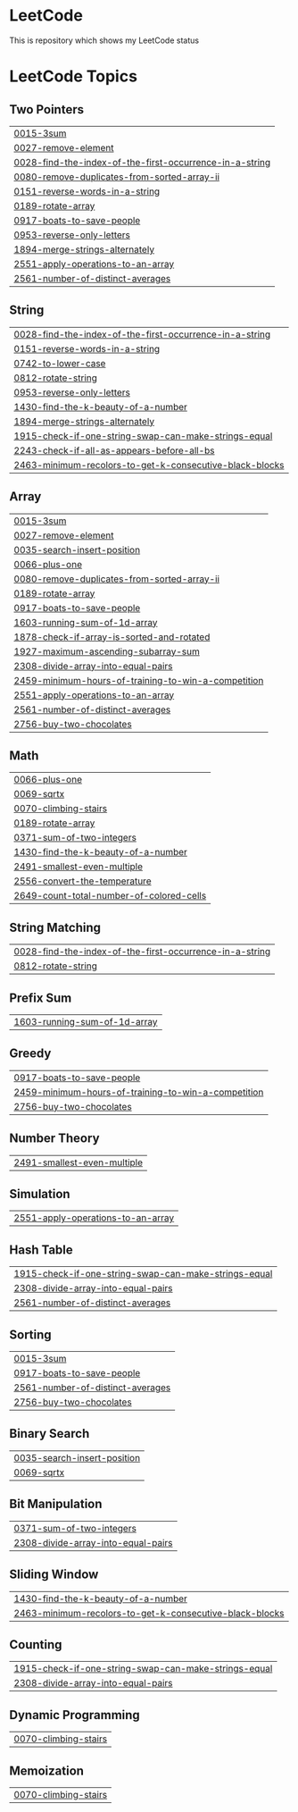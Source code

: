 # LeetCode
This is repository which shows my LeetCode status

<!---LeetCode Topics Start-->
# LeetCode Topics
## Two Pointers
|  |
| ------- |
| [0015-3sum](https://github.com/Ephrame-A/LeetCode/tree/master/0015-3sum) |
| [0027-remove-element](https://github.com/Ephrame-A/LeetCode/tree/master/0027-remove-element) |
| [0028-find-the-index-of-the-first-occurrence-in-a-string](https://github.com/Ephrame-A/LeetCode/tree/master/0028-find-the-index-of-the-first-occurrence-in-a-string) |
| [0080-remove-duplicates-from-sorted-array-ii](https://github.com/Ephrame-A/LeetCode/tree/master/0080-remove-duplicates-from-sorted-array-ii) |
| [0151-reverse-words-in-a-string](https://github.com/Ephrame-A/LeetCode/tree/master/0151-reverse-words-in-a-string) |
| [0189-rotate-array](https://github.com/Ephrame-A/LeetCode/tree/master/0189-rotate-array) |
| [0917-boats-to-save-people](https://github.com/Ephrame-A/LeetCode/tree/master/0917-boats-to-save-people) |
| [0953-reverse-only-letters](https://github.com/Ephrame-A/LeetCode/tree/master/0953-reverse-only-letters) |
| [1894-merge-strings-alternately](https://github.com/Ephrame-A/LeetCode/tree/master/1894-merge-strings-alternately) |
| [2551-apply-operations-to-an-array](https://github.com/Ephrame-A/LeetCode/tree/master/2551-apply-operations-to-an-array) |
| [2561-number-of-distinct-averages](https://github.com/Ephrame-A/LeetCode/tree/master/2561-number-of-distinct-averages) |
## String
|  |
| ------- |
| [0028-find-the-index-of-the-first-occurrence-in-a-string](https://github.com/Ephrame-A/LeetCode/tree/master/0028-find-the-index-of-the-first-occurrence-in-a-string) |
| [0151-reverse-words-in-a-string](https://github.com/Ephrame-A/LeetCode/tree/master/0151-reverse-words-in-a-string) |
| [0742-to-lower-case](https://github.com/Ephrame-A/LeetCode/tree/master/0742-to-lower-case) |
| [0812-rotate-string](https://github.com/Ephrame-A/LeetCode/tree/master/0812-rotate-string) |
| [0953-reverse-only-letters](https://github.com/Ephrame-A/LeetCode/tree/master/0953-reverse-only-letters) |
| [1430-find-the-k-beauty-of-a-number](https://github.com/Ephrame-A/LeetCode/tree/master/1430-find-the-k-beauty-of-a-number) |
| [1894-merge-strings-alternately](https://github.com/Ephrame-A/LeetCode/tree/master/1894-merge-strings-alternately) |
| [1915-check-if-one-string-swap-can-make-strings-equal](https://github.com/Ephrame-A/LeetCode/tree/master/1915-check-if-one-string-swap-can-make-strings-equal) |
| [2243-check-if-all-as-appears-before-all-bs](https://github.com/Ephrame-A/LeetCode/tree/master/2243-check-if-all-as-appears-before-all-bs) |
| [2463-minimum-recolors-to-get-k-consecutive-black-blocks](https://github.com/Ephrame-A/LeetCode/tree/master/2463-minimum-recolors-to-get-k-consecutive-black-blocks) |
## Array
|  |
| ------- |
| [0015-3sum](https://github.com/Ephrame-A/LeetCode/tree/master/0015-3sum) |
| [0027-remove-element](https://github.com/Ephrame-A/LeetCode/tree/master/0027-remove-element) |
| [0035-search-insert-position](https://github.com/Ephrame-A/LeetCode/tree/master/0035-search-insert-position) |
| [0066-plus-one](https://github.com/Ephrame-A/LeetCode/tree/master/0066-plus-one) |
| [0080-remove-duplicates-from-sorted-array-ii](https://github.com/Ephrame-A/LeetCode/tree/master/0080-remove-duplicates-from-sorted-array-ii) |
| [0189-rotate-array](https://github.com/Ephrame-A/LeetCode/tree/master/0189-rotate-array) |
| [0917-boats-to-save-people](https://github.com/Ephrame-A/LeetCode/tree/master/0917-boats-to-save-people) |
| [1603-running-sum-of-1d-array](https://github.com/Ephrame-A/LeetCode/tree/master/1603-running-sum-of-1d-array) |
| [1878-check-if-array-is-sorted-and-rotated](https://github.com/Ephrame-A/LeetCode/tree/master/1878-check-if-array-is-sorted-and-rotated) |
| [1927-maximum-ascending-subarray-sum](https://github.com/Ephrame-A/LeetCode/tree/master/1927-maximum-ascending-subarray-sum) |
| [2308-divide-array-into-equal-pairs](https://github.com/Ephrame-A/LeetCode/tree/master/2308-divide-array-into-equal-pairs) |
| [2459-minimum-hours-of-training-to-win-a-competition](https://github.com/Ephrame-A/LeetCode/tree/master/2459-minimum-hours-of-training-to-win-a-competition) |
| [2551-apply-operations-to-an-array](https://github.com/Ephrame-A/LeetCode/tree/master/2551-apply-operations-to-an-array) |
| [2561-number-of-distinct-averages](https://github.com/Ephrame-A/LeetCode/tree/master/2561-number-of-distinct-averages) |
| [2756-buy-two-chocolates](https://github.com/Ephrame-A/LeetCode/tree/master/2756-buy-two-chocolates) |
## Math
|  |
| ------- |
| [0066-plus-one](https://github.com/Ephrame-A/LeetCode/tree/master/0066-plus-one) |
| [0069-sqrtx](https://github.com/Ephrame-A/LeetCode/tree/master/0069-sqrtx) |
| [0070-climbing-stairs](https://github.com/Ephrame-A/LeetCode/tree/master/0070-climbing-stairs) |
| [0189-rotate-array](https://github.com/Ephrame-A/LeetCode/tree/master/0189-rotate-array) |
| [0371-sum-of-two-integers](https://github.com/Ephrame-A/LeetCode/tree/master/0371-sum-of-two-integers) |
| [1430-find-the-k-beauty-of-a-number](https://github.com/Ephrame-A/LeetCode/tree/master/1430-find-the-k-beauty-of-a-number) |
| [2491-smallest-even-multiple](https://github.com/Ephrame-A/LeetCode/tree/master/2491-smallest-even-multiple) |
| [2556-convert-the-temperature](https://github.com/Ephrame-A/LeetCode/tree/master/2556-convert-the-temperature) |
| [2649-count-total-number-of-colored-cells](https://github.com/Ephrame-A/LeetCode/tree/master/2649-count-total-number-of-colored-cells) |
## String Matching
|  |
| ------- |
| [0028-find-the-index-of-the-first-occurrence-in-a-string](https://github.com/Ephrame-A/LeetCode/tree/master/0028-find-the-index-of-the-first-occurrence-in-a-string) |
| [0812-rotate-string](https://github.com/Ephrame-A/LeetCode/tree/master/0812-rotate-string) |
## Prefix Sum
|  |
| ------- |
| [1603-running-sum-of-1d-array](https://github.com/Ephrame-A/LeetCode/tree/master/1603-running-sum-of-1d-array) |
## Greedy
|  |
| ------- |
| [0917-boats-to-save-people](https://github.com/Ephrame-A/LeetCode/tree/master/0917-boats-to-save-people) |
| [2459-minimum-hours-of-training-to-win-a-competition](https://github.com/Ephrame-A/LeetCode/tree/master/2459-minimum-hours-of-training-to-win-a-competition) |
| [2756-buy-two-chocolates](https://github.com/Ephrame-A/LeetCode/tree/master/2756-buy-two-chocolates) |
## Number Theory
|  |
| ------- |
| [2491-smallest-even-multiple](https://github.com/Ephrame-A/LeetCode/tree/master/2491-smallest-even-multiple) |
## Simulation
|  |
| ------- |
| [2551-apply-operations-to-an-array](https://github.com/Ephrame-A/LeetCode/tree/master/2551-apply-operations-to-an-array) |
## Hash Table
|  |
| ------- |
| [1915-check-if-one-string-swap-can-make-strings-equal](https://github.com/Ephrame-A/LeetCode/tree/master/1915-check-if-one-string-swap-can-make-strings-equal) |
| [2308-divide-array-into-equal-pairs](https://github.com/Ephrame-A/LeetCode/tree/master/2308-divide-array-into-equal-pairs) |
| [2561-number-of-distinct-averages](https://github.com/Ephrame-A/LeetCode/tree/master/2561-number-of-distinct-averages) |
## Sorting
|  |
| ------- |
| [0015-3sum](https://github.com/Ephrame-A/LeetCode/tree/master/0015-3sum) |
| [0917-boats-to-save-people](https://github.com/Ephrame-A/LeetCode/tree/master/0917-boats-to-save-people) |
| [2561-number-of-distinct-averages](https://github.com/Ephrame-A/LeetCode/tree/master/2561-number-of-distinct-averages) |
| [2756-buy-two-chocolates](https://github.com/Ephrame-A/LeetCode/tree/master/2756-buy-two-chocolates) |
## Binary Search
|  |
| ------- |
| [0035-search-insert-position](https://github.com/Ephrame-A/LeetCode/tree/master/0035-search-insert-position) |
| [0069-sqrtx](https://github.com/Ephrame-A/LeetCode/tree/master/0069-sqrtx) |
## Bit Manipulation
|  |
| ------- |
| [0371-sum-of-two-integers](https://github.com/Ephrame-A/LeetCode/tree/master/0371-sum-of-two-integers) |
| [2308-divide-array-into-equal-pairs](https://github.com/Ephrame-A/LeetCode/tree/master/2308-divide-array-into-equal-pairs) |
## Sliding Window
|  |
| ------- |
| [1430-find-the-k-beauty-of-a-number](https://github.com/Ephrame-A/LeetCode/tree/master/1430-find-the-k-beauty-of-a-number) |
| [2463-minimum-recolors-to-get-k-consecutive-black-blocks](https://github.com/Ephrame-A/LeetCode/tree/master/2463-minimum-recolors-to-get-k-consecutive-black-blocks) |
## Counting
|  |
| ------- |
| [1915-check-if-one-string-swap-can-make-strings-equal](https://github.com/Ephrame-A/LeetCode/tree/master/1915-check-if-one-string-swap-can-make-strings-equal) |
| [2308-divide-array-into-equal-pairs](https://github.com/Ephrame-A/LeetCode/tree/master/2308-divide-array-into-equal-pairs) |
## Dynamic Programming
|  |
| ------- |
| [0070-climbing-stairs](https://github.com/Ephrame-A/LeetCode/tree/master/0070-climbing-stairs) |
## Memoization
|  |
| ------- |
| [0070-climbing-stairs](https://github.com/Ephrame-A/LeetCode/tree/master/0070-climbing-stairs) |
<!---LeetCode Topics End-->